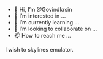 - 👋 Hi, I’m @Govindkrsin
- 👀 I’m interested in ...
- 🌱 I’m currently learning ...
- 💞️ I’m looking to collaborate on ...
- 📫 How to reach me ...

<!---
Govindkrsin/Govindkrsin is a ✨ special ✨ repository because its `README.md` (this file) appears on your GitHub profile.
You can click the Preview link to take a look at your changes.
--->I wish to skylines emulator. 
